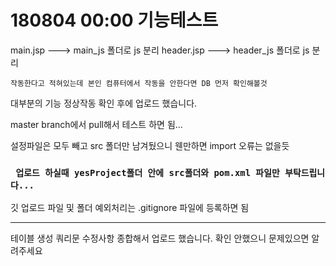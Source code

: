# 180804 00:00 기능테스트

main.jsp ---> main_js 폴더로 js 분리
header.jsp ---> header_js 폴더로 js 분리 

`작동한다고 적혀있는데 본인 컴퓨터에서 작동을 안한다면 DB 먼저 확인해볼것`

대부분의 기능 정상작동 확인 후에 업로드 했습니다.



master branch에서 pull해서 테스트 하면 됨... 

설정파일은 모두 빼고 src 폴더만 남겨뒀으니 웬만하면 import 오류는 없을듯

### ` 업로드 하실때 yesProject폴더 안에 src폴더와 pom.xml 파일만 부탁드립니다...`

깃 업로드 파일 및 폴더 예외처리는 .gitignore 파일에 등록하면 됨


---

테이블 생성 쿼리문 수정사항 종합해서 업로드 했습니다. 확인 안했으니 문제있으면 알려주세요

